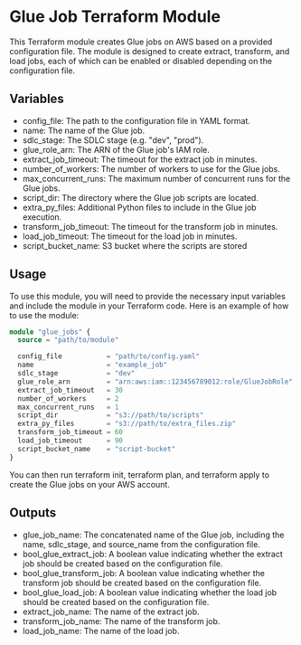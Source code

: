 # Glue Job Terraform Module

This Terraform module creates Glue jobs on AWS based on a provided configuration file.
The module is designed to create extract, transform, and load jobs, each of which can be enabled
or disabled depending on the configuration file.

## Variables

- config_file: The path to the configuration file in YAML format.
- name: The name of the Glue job.
- sdlc_stage: The SDLC stage (e.g. "dev", "prod").
- glue_role_arn: The ARN of the Glue job's IAM role.
- extract_job_timeout: The timeout for the extract job in minutes.
- number_of_workers: The number of workers to use for the Glue jobs.
- max_concurrent_runs: The maximum number of concurrent runs for the Glue jobs.
- script_dir: The directory where the Glue job scripts are located.
- extra_py_files: Additional Python files to include in the Glue job execution.
- transform_job_timeout: The timeout for the transform job in minutes.
- load_job_timeout: The timeout for the load job in minutes.
- script_bucket_name: S3 bucket where the scripts are stored

## Usage

To use this module, you will need to provide the necessary input variables and include the module in your Terraform
code. Here is an example of how to use the module:

```terraform
module "glue_jobs" {
  source = "path/to/module"

  config_file           = "path/to/config.yaml"
  name                  = "example_job"
  sdlc_stage            = "dev"
  glue_role_arn         = "arn:aws:iam::123456789012:role/GlueJobRole"
  extract_job_timeout   = 30
  number_of_workers     = 2
  max_concurrent_runs   = 1
  script_dir            = "s3://path/to/scripts"
  extra_py_files        = "s3://path/to/extra_files.zip"
  transform_job_timeout = 60
  load_job_timeout      = 90
  script_bucket_name    = "script-bucket"
}
```

You can then run terraform init, terraform plan, and terraform apply to create the Glue jobs on your AWS account.

## Outputs

- glue_job_name: The concatenated name of the Glue job, including the name, sdlc_stage, and source_name from the
  configuration file.
- bool_glue_extract_job: A boolean value indicating whether the extract job should be created based on the configuration
  file.
- bool_glue_transform_job: A boolean value indicating whether the transform job should be created based on the
  configuration file.
- bool_glue_load_job: A boolean value indicating whether the load job should be created based on the configuration file.
- extract_job_name: The name of the extract job.
- transform_job_name: The name of the transform job.
- load_job_name: The name of the load job.
